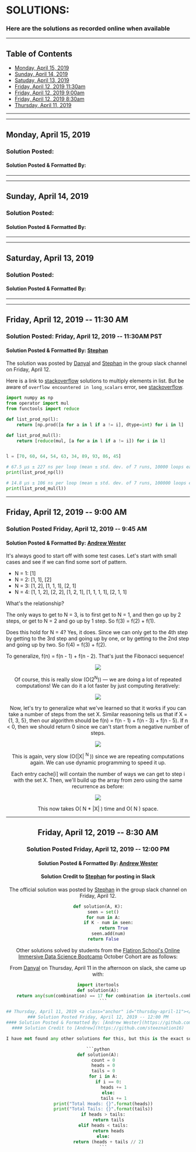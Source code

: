 # SOLUTIONS:
### Here are the solutions as recorded online when available
---

## Table of Contents  
- [Monday, April 15, 2019](#monday-april-15)
- [Sunday, April 14, 2019](#sunday-april-14)
- [Satuday, April 13, 2019](#saturday-april-13)
- [Friday, April 12, 2019 11:30am](#friday-april-12-3)
- [Friday, April 12, 2019 9:00am](#friday-april-12-2)
- [Friday, April 12, 2019 8:30am](#friday-april-12-1)
- [Thursday, April 11, 2019](#thursday-april-11)

---
---

## Monday, April 15, 2019 <a class="anchor" id="monday-april-15"></a>
### Solution Posted:
#### Solution Posted & Formatted By:

---
---

## Sunday, April 14, 2019 <a class="anchor" id="sunday-april-14"></a>
### Solution Posted:
#### Solution Posted & Formatted By:

---
---

## Saturday, April 13, 2019 <a class="anchor" id="saturday-april-13"></a>
### Solution Posted:
#### Solution Posted & Formatted By:

---
---

## Friday, April 12, 2019 -- 11:30 AM <a class="anchor" id="friday-april-12-3"></a>
### Solution Posted: Friday, April 12, 2019 -- 11:30AM PST
#### Solution Posted & Formatted By: [Stephan](https://github.com/osterburg)

The solution was posted by [Danyal](https://github.com/DanyalAndriano) and [Stephan](https://github.com/osterburg) in the group slack channel on Friday, April 12. 

Here is a link to [stackoverflow](https://stackoverflow.com/a/2105155/5983691) solutions to multiply elements in list. But be aware of `overflow encountered in long_scalars` error, see [stackoverflow](https://stackoverflow.com/questions/39089618/why-is-numpy-prod-incorrectly-returning-negative-results-or-0-for-my-long-li/).


```python
import numpy as np
from operator import mul
from functools import reduce

def list_prod_np(l):
    return [np.prod([a for a in l if a != i], dtype=int) for i in l]

def list_prod_mul(l):
    return [reduce(mul, [a for a in l if a != i]) for i in l]


l = [70, 60, 64, 54, 63, 34, 89, 93, 86, 45]

# 67.5 µs ± 227 ns per loop (mean ± std. dev. of 7 runs, 10000 loops each)
print(list_prod_np(l))

# 14.8 µs ± 106 ns per loop (mean ± std. dev. of 7 runs, 100000 loops each)
print(list_prod_mul(l))

```

---

## Friday, April 12, 2019 -- 9:00 AM <a class="anchor" id="friday-april-12-2"></a>
### Solution Posted Friday, April 12, 2019 -- 9:45 AM
#### Solution Posted & Formatted By: [Andrew Wester](https://github.com/steeznation16)

It's always good to start off with some test cases. Let's start with small cases and see if we can find some sort of pattern.

* N = 1: [1]
* N = 2: [1, 1], [2]
* N = 3: [1, 2], [1, 1, 1], [2, 1]
* N = 4: [1, 1, 2], [2, 2], [1, 2, 1], [1, 1, 1, 1], [2, 1, 1]

What's the relationship?

The only ways to get to N = 3, is to first get to N = 1, and then go up by 2 steps, or get to N = 2 and go up by 1 step. So f(3) = f(2) + f(1).

Does this hold for N = 4? Yes, it does. Since we can only get to the 4th step by getting to the 3rd step and going up by one, or by getting to the 2nd step and going up by two. So f(4) = f(3) + f(2).

To generalize, f(n) = f(n - 1) + f(n - 2). That's just the Fibonacci sequence!

<center><img src='Solutions_IMG/Solution 1 - Pic 1.png'>

Of course, this is really slow (O(2<sup>N</sup>)) — we are doing a lot of repeated computations! We can do it a lot faster by just computing iteratively:

<center><img src='Solutions_IMG/Solution 1 - Pic 2.png'>

Now, let's try to generalize what we've learned so that it works if you can take a number of steps from the set X. Similar reasoning tells us that if X = {1, 3, 5}, then our algorithm should be f(n) = f(n - 1) + f(n - 3) + f(n - 5). If n < 0, then we should return 0 since we can't start from a negative number of steps.

<center><img src='Solutions_IMG/Solution 1 - Pic 3.png'>

This is again, very slow (O(|X| <sup> N </sup>)) since we are repeating computations again. We can use dynamic programming to speed it up.

Each entry cache[i] will contain the number of ways we can get to step i with the set X. Then, we'll build up the array from zero using the same recurrence as before:

<center><img src='Solutions_IMG/Solution 1 - Pic 4.png'>

This now takes O( N * |X| ) time and O( N ) space.

---

## Friday, April 12, 2019 -- 8:30 AM <a class="anchor" id="friday-april-12-1"></a>
### Solution Posted Friday, April 12, 2019 -- 12:00 PM
#### Solution Posted & Formatted By: [Andrew Wester](https://github.com/steeznation16)
#### Solution Credit to [Stephan](https://github.com/osterburg) for posting in Slack

The official solution was posted by [Stephan](https://github.com/osterburg) in the group slack channel on Friday, April 12.  

```python
def solution(A, K):
    seen = set()
    for num in A:
        if K - num in seen:
            return True
        seen.add(num)
    return False
```

Other solutions solved by students from the [Flatiron School's Online Immersive Data Science Bootcamp](https://flatironschool.com/career-courses/data-science-bootcamp/online/) October Cohort are as follows:

From [Danyal](https://github.com/DanyalAndriano) on Thursday, April 11 in the afternoon on slack, she came up with:

```python
import itertools
def solution(A):
    return any(sum(combination) == 17 for combination in itertools.combinations(A, 2))
    ```

## Thursday, April 11, 2019 <a class="anchor" id="thursday-april-11"></a>
### Solution Posted Friday, April 12, 2019 -- 12:00 PM
#### Solution Posted & Formatted By: [Andrew Wester](https://github.com/steeznation16)
#### Solution Credit to [Andrew](https://github.com/steeznation16)

I have not found any other solutions for this, but this is the exact solution I used for my coding challenge that I was given.  Please feel free to add your own options for solutions!

```python
def solution(A):
    count = 0
    heads = 0
    tails = 0
    for i in A:
        if i == 0:
            heads += 1
        else:
            tails += 1
    print("Total Heads: {}".format(heads))
    print("Total Tails: {}".format(tails))
    if heads > tails:
        return tails
    elif heads < tails:
        return heads
    else:
        return (heads + tails // 2)
    ```